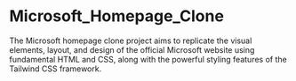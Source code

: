 # Microsoft_Homepage_Clone
 The Microsoft homepage clone project aims to replicate the visual elements, layout, and design of the official Microsoft website using fundamental HTML and CSS, along with the powerful styling features of the Tailwind CSS framework.
